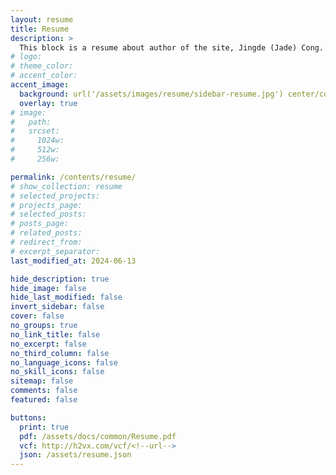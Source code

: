 ```yaml
---
layout: resume
title: Resume
description: >
  This block is a resume about author of the site, Jingde (Jade) Cong.
# logo:
# theme_color:
# accent_color:
accent_image:
  background: url('/assets/images/resume/sidebar-resume.jpg') center/cover
  overlay: true
# image:
#   path:
#   srcset:
#     1024w:
#     512w:
#     256w:

permalink: /contents/resume/
# show_collection: resume
# selected_projects:
# projects_page:
# selected_posts:
# posts_page:
# related_posts:
# redirect_from:
# excerpt_separator:
last_modified_at: 2024-06-13

hide_description: true
hide_image: false
hide_last_modified: false
invert_sidebar: false
cover: false
no_groups: true
no_link_title: false
no_excerpt: false
no_third_column: false
no_language_icons: false
no_skill_icons: false
sitemap: false
comments: false
featured: false

buttons:
  print: true
  pdf: /assets/docs/common/Resume.pdf
  vcf: http://h2vx.com/vcf/<!--url-->
  json: /assets/resume.json
---
```

